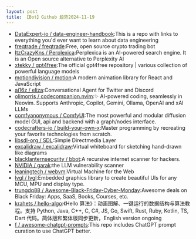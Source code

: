 ```yaml
---
layout: post
title: 【Bot】Github 趋势2024-11-19
---
```


* [DataExpert-io / data-engineer-handbook](https://github.com/DataExpert-io/data-engineer-handbook):This is a repo with links to everything you'd ever want to learn about data engineering
* [freqtrade / freqtrade](https://github.com/freqtrade/freqtrade):Free, open source crypto trading bot
* [ItzCrazyKns / Perplexica](https://github.com/ItzCrazyKns/Perplexica):Perplexica is an AI-powered search engine. It is an Open source alternative to Perplexity AI
* [xtekky / gpt4free](https://github.com/xtekky/gpt4free):The official gpt4free repository | various collection of powerful language models
* [motiondivision / motion](https://github.com/motiondivision/motion):A modern animation library for React and JavaScript
* [ai16z / eliza](https://github.com/ai16z/eliza):Conversational Agent for Twitter and Discord
* [olimorris / codecompanion.nvim](https://github.com/olimorris/codecompanion.nvim):✨ AI-powered coding, seamlessly in Neovim. Supports Anthropic, Copilot, Gemini, Ollama, OpenAI and xAI LLMs
* [comfyanonymous / ComfyUI](https://github.com/comfyanonymous/ComfyUI):The most powerful and modular diffusion model GUI, api and backend with a graph/nodes interface.
* [codecrafters-io / build-your-own-x](https://github.com/codecrafters-io/build-your-own-x):Master programming by recreating your favorite technologies from scratch.
* [libsdl-org / SDL](https://github.com/libsdl-org/SDL):Simple Directmedia Layer
* [excalidraw / excalidraw](https://github.com/excalidraw/excalidraw):Virtual whiteboard for sketching hand-drawn like diagrams
* [blacklanternsecurity / bbot](https://github.com/blacklanternsecurity/bbot):A recursive internet scanner for hackers.
* [NVIDIA / garak](https://github.com/NVIDIA/garak):the LLM vulnerability scanner
* [leaningtech / webvm](https://github.com/leaningtech/webvm):Virtual Machine for the Web
* [lvgl / lvgl](https://github.com/lvgl/lvgl):Embedded graphics library to create beautiful UIs for any MCU, MPU and display type.
* [trungdq88 / Awesome-Black-Friday-Cyber-Monday](https://github.com/trungdq88/Awesome-Black-Friday-Cyber-Monday):Awesome deals on Black Friday: Apps, SaaS, Books, Courses, etc.
* [krahets / hello-algo](https://github.com/krahets/hello-algo):《Hello 算法》：动画图解、一键运行的数据结构与算法教程。支持 Python, Java, C++, C, C#, JS, Go, Swift, Rust, Ruby, Kotlin, TS, Dart 代码。简体版和繁体版同步更新，English version ongoing
* [f / awesome-chatgpt-prompts](https://github.com/f/awesome-chatgpt-prompts):This repo includes ChatGPT prompt curation to use ChatGPT better.
